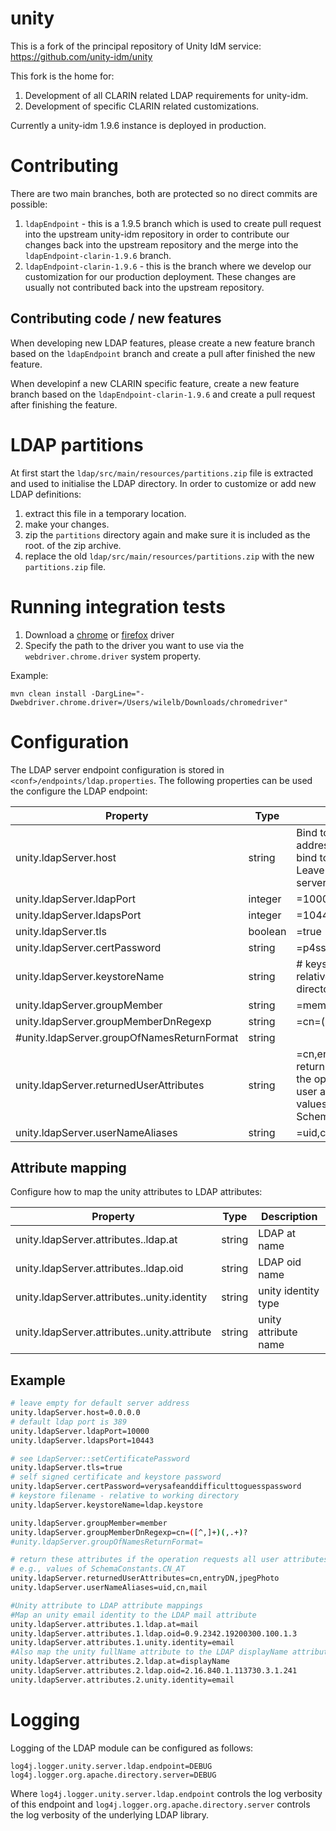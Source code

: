 # unity
This is a fork of the principal repository of Unity IdM service: https://github.com/unity-idm/unity

This fork is the home for:
1. Development of all CLARIN related LDAP requirements for unity-idm. 
1. Development of specific CLARIN related customizations.

Currently a unity-idm 1.9.6 instance is deployed in production.

# Contributing

 There are two main branches, both are protected so no direct commits are possible:

1. `ldapEndpoint` - this is a 1.9.5 branch which is used to create pull request into the upstream unity-idm repository in order to contribute our changes back into the upstream repository and the merge into the `ldapEndpoint-clarin-1.9.6` branch.
2. `ldapEndpoint-clarin-1.9.6` - this is the branch where we develop our customization for our production deployment. These 
changes are usually not contributed back into the upstream repository.

## Contributing code / new features

When developing new LDAP features, please create a new feature branch based on the `ldapEndpoint` branch and create a pull 
after finished the new feature.

When developinf a new CLARIN specific feature, create a new feature branch based on the `ldapEndpoint-clarin-1.9.6` and create
a pull request after finishing the feature.


# LDAP partitions

At first start the `ldap/src/main/resources/partitions.zip` file is extracted 
and used to initialise the LDAP directory. In order to customize or add new LDAP
definitions:

1. extract this file in a temporary location.
2. make your changes.
3. zip the `partitions` directory again and make sure it is included as the root.
of the zip archive.
4. replace the old `ldap/src/main/resources/partitions.zip` with the new `partitions.zip` file.

# Running integration tests

1. Download a [chrome](http://chromedriver.storage.googleapis.com/index.html) or [firefox](https://developer.mozilla.org/en-US/docs/Mozilla/QA/Marionette/WebDriver) driver
2. Specify the path to the driver you want to use via the `webdriver.chrome.driver` system property.

Example:
```
mvn clean install -DargLine="-Dwebdriver.chrome.driver=/Users/wilelb/Downloads/chromedriver"
```

# Configuration

The LDAP server endpoint configuration is stored in `<conf>/endpoints/ldap.properties`.
The following properties can be used the configure the LDAP endpoint:

| Property                                          | Type    | Description          |
| ------------------------------------------------- | ------- | -------------------- |
| unity.ldapServer.host                             | string  | Bind to a specific ip address or use 0.0.0.0 to bind to all addresses. Leave empty for default server address. |
| unity.ldapServer.ldapPort                         | integer | =10000|
| unity.ldapServer.ldapsPort                        | integer | =10443|
| unity.ldapServer.tls                              | boolean | =true |
| unity.ldapServer.certPassword                     | string  | =p4ss|
| unity.ldapServer.keystoreName                     | string  | # keystore filename - relative to working directory, =ldap.keystore|
| unity.ldapServer.groupMember                      | string  | =member |
| unity.ldapServer.groupMemberDnRegexp              | string  | =cn=([^,]+)(,.+)?|
| #unity.ldapServer.groupOfNamesReturnFormat        | string  | |
| unity.ldapServer.returnedUserAttributes           | string  | =cn,entryDN,jpegPhoto # return these attributes if the operation requests all user attributes \ # e.g., values of SchemaConstants.CN_AT |
| unity.ldapServer.userNameAliases                  | string  | =uid,cn,mail|

## Attribute mapping

Configure how to map the unity attributes to LDAP attributes:

| Property                                          | Type   | Description          |
| ------------------------------------------------- | ------ | -------------------- |
| unity.ldapServer.attributes.<num>.ldap.at         | string | LDAP at name         |
| unity.ldapServer.attributes.<num>.ldap.oid        | string | LDAP oid name        |
| unity.ldapServer.attributes.<num>.unity.identity  | string | unity identity type  |
| unity.ldapServer.attributes.<num>.unity.attribute | string | unity attribute name |

## Example
```bash
# leave empty for default server address
unity.ldapServer.host=0.0.0.0
# default ldap port is 389
unity.ldapServer.ldapPort=10000
unity.ldapServer.ldapsPort=10443

# see LdapServer::setCertificatePassword
unity.ldapServer.tls=true
# self signed certificate and keystore password
unity.ldapServer.certPassword=verysafeanddifficulttoguesspassword
# keystore filename - relative to working directory
unity.ldapServer.keystoreName=ldap.keystore

unity.ldapServer.groupMember=member
unity.ldapServer.groupMemberDnRegexp=cn=([^,]+)(,.+)?
#unity.ldapServer.groupOfNamesReturnFormat=

# return these attributes if the operation requests all user attributes
# e.g., values of SchemaConstants.CN_AT
unity.ldapServer.returnedUserAttributes=cn,entryDN,jpegPhoto
unity.ldapServer.userNameAliases=uid,cn,mail

#Unity attribute to LDAP attribute mappings
#Map an unity email identity to the LDAP mail attribute
unity.ldapServer.attributes.1.ldap.at=mail
unity.ldapServer.attributes.1.ldap.oid=0.9.2342.19200300.100.1.3
unity.ldapServer.attributes.1.unity.identity=email
#Also map the unity fullName attribute to the LDAP displayName attribute
unity.ldapServer.attributes.2.ldap.at=displayName
unity.ldapServer.attributes.2.ldap.oid=2.16.840.1.113730.3.1.241
unity.ldapServer.attributes.2.unity.identity=email
```

# Logging

Logging of the LDAP module can be configured as follows:

```
log4j.logger.unity.server.ldap.endpoint=DEBUG
log4j.logger.org.apache.directory.server=DEBUG
```

Where `log4j.logger.unity.server.ldap.endpoint` controls the log verbosity
of this endpoint and `log4j.logger.org.apache.directory.server` controls
 the log verbosity of the underlying LDAP library.